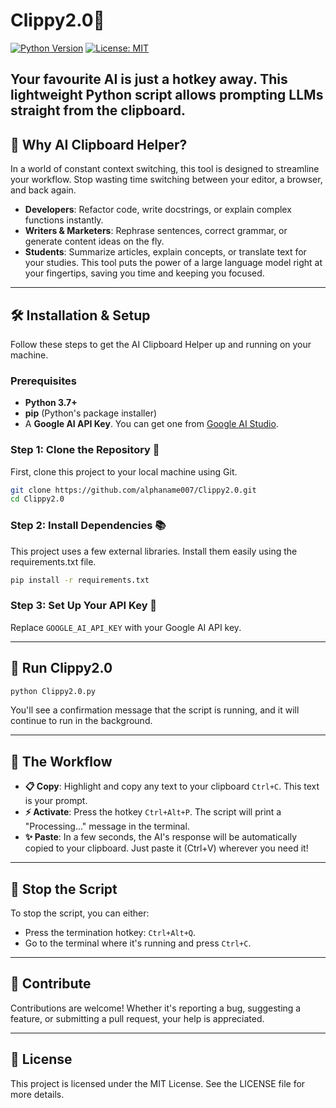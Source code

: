 # Clippy2.0🧷
[![Python Version](https://img.shields.io/badge/python-3.7%2B-blue.svg)](https://www.python.org/downloads/)
[![License: MIT](https://img.shields.io/badge/License-MIT-yellow.svg)](https://opensource.org/licenses/MIT)

Your favourite AI is just a hotkey away. This lightweight Python script allows prompting LLMs straight from the clipboard.
---

## 🤔 Why AI Clipboard Helper?
In a world of constant context switching, this tool is designed to streamline your workflow. Stop wasting time switching between your editor, a browser, and back again.
* **Developers**: Refactor code, write docstrings, or explain complex functions instantly.
* **Writers & Marketers**: Rephrase sentences, correct grammar, or generate content ideas on the fly.
* **Students**: Summarize articles, explain concepts, or translate text for your studies.
This tool puts the power of a large language model right at your fingertips, saving you time and keeping you focused.

---
## 🛠️ Installation & Setup
Follow these steps to get the AI Clipboard Helper up and running on your machine.

### Prerequisites
* **Python 3.7+**
* **pip** (Python's package installer)
* A **Google AI API Key**. You can get one from [Google AI Studio](https://aistudio.google.com/app/apikey).

### Step 1: Clone the Repository 💾
First, clone this project to your local machine using Git.
```bash
git clone https://github.com/alphaname007/Clippy2.0.git
cd Clippy2.0
````

### Step 2: Install Dependencies 📚
This project uses a few external libraries. Install them easily using the requirements.txt file.
```bash
pip install -r requirements.txt
````

### Step 3: Set Up Your API Key 🔑
Replace `GOOGLE_AI_API_KEY` with your Google AI API key.

---
## 🐍 Run Clippy2.0
```bash
python Clippy2.0.py
````
You'll see a confirmation message that the script is running, and it will continue to run in the background.

---
## 🔀 The Workflow
* **📋 Copy**: Highlight and copy any text to your clipboard `Ctrl+C`. This text is your prompt.
* **⚡️ Activate**: Press the hotkey `Ctrl+Alt+P`. The script will print a "Processing..." message in the terminal.
* **✨ Paste**: In a few seconds, the AI's response will be automatically copied to your clipboard. Just paste it (Ctrl+V) wherever you need it!

---
## 🛑 Stop the Script
To stop the script, you can either:
* Press the termination hotkey: `Ctrl+Alt+Q`.
* Go to the terminal where it's running and press `Ctrl+C`.

---
## 👥 Contribute
Contributions are welcome! Whether it's reporting a bug, suggesting a feature, or submitting a pull request, your help is appreciated.


---
## 📄 License
This project is licensed under the MIT License. See the LICENSE file for more details.
